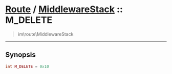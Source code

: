 # [Route](route.md) / [MiddlewareStack](route-MiddlewareStack.md) :: M_DELETE
 > im\route\MiddlewareStack
____

## Synopsis
```php
int M_DELETE = 0x10
```
